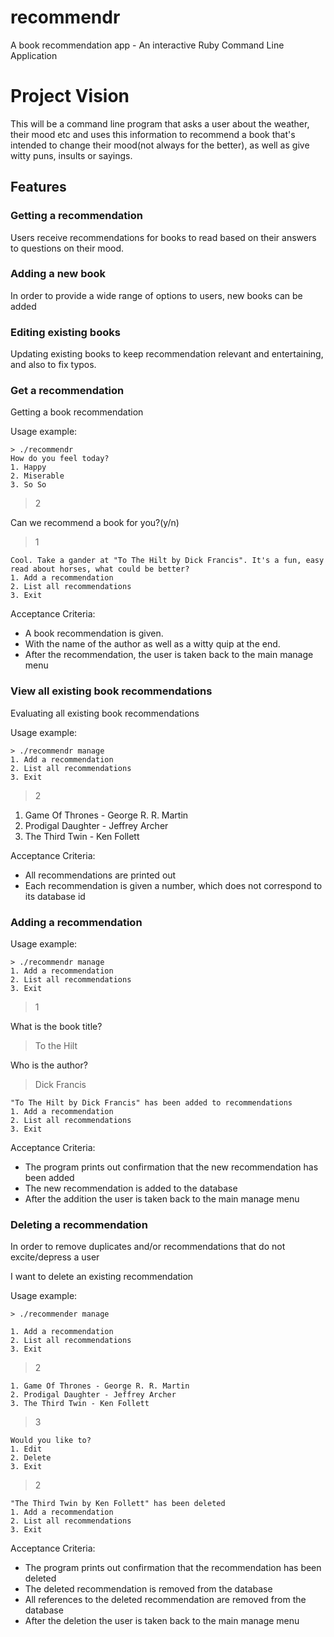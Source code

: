 # recommendr
A book recommendation app - An interactive Ruby Command Line Application

# Project Vision

This will be a command line program that asks a user about the weather, their mood etc and uses this information to recommend a book that's intended to change their mood(not always for the better), as well as give witty puns, insults or sayings.

## Features

### Getting a recommendation

Users receive recommendations for books to read based on their answers to questions on their mood.

### Adding a new book

In order to provide a wide range of options to users, new books can be added

### Editing existing books

Updating existing books to keep recommendation relevant and entertaining, and also to fix typos.


### Get a recommendation

Getting a book recommendation

Usage example:
```
> ./recommendr
How do you feel today?
1. Happy
2. Miserable
3. So So
```
> 2

Can we recommend a book for you?(y/n)

> 1

```
Cool. Take a gander at "To The Hilt by Dick Francis". It's a fun, easy read about horses, what could be better?
1. Add a recommendation
2. List all recommendations
3. Exit
```

Acceptance Criteria:
  * A book recommendation is given.
  * With the name of the author as well as a witty quip at the end.
  * After the recommendation, the user is taken back to the main manage menu


### View all existing book recommendations

Evaluating all existing book recommendations

Usage example:
```
> ./recommendr manage
1. Add a recommendation
2. List all recommendations
3. Exit
```
> 2

1. Game Of Thrones - George R. R. Martin  
2. Prodigal Daughter - Jeffrey Archer  
3. The Third Twin - Ken Follett  

Acceptance Criteria:

  * All recommendations are printed out
  * Each recommendation is given a number, which does not correspond to its database id


### Adding a recommendation

Usage example:
```
> ./recommendr manage
1. Add a recommendation
2. List all recommendations
3. Exit
```
> 1

What is the book title?

> To the Hilt

Who is the author?

> Dick Francis

```
"To The Hilt by Dick Francis" has been added to recommendations
1. Add a recommendation
2. List all recommendations
3. Exit
```
Acceptance Criteria:

* The program prints out confirmation that the new recommendation has been added
* The new recommendation is added to the database
* After the addition the user is taken back to the main manage menu


### Deleting a recommendation

In order to remove duplicates and/or recommendations that do not excite/depress a user

I want to delete an existing recommendation

Usage example:
```
> ./recommender manage

1. Add a recommendation
2. List all recommendations
3. Exit
```
> 2

```
1. Game Of Thrones - George R. R. Martin
2. Prodigal Daughter - Jeffrey Archer
3. The Third Twin - Ken Follett
```
> 3


```
Would you like to?
1. Edit
2. Delete
3. Exit
```
> 2


```
"The Third Twin by Ken Follett" has been deleted
1. Add a recommendation
2. List all recommendations
3. Exit
```


Acceptance Criteria:

* The program prints out confirmation that the recommendation has been deleted
* The deleted recommendation is removed from the database
* All references to the deleted recommendation are removed from the database
* After the deletion the user is taken back to the main manage menu
